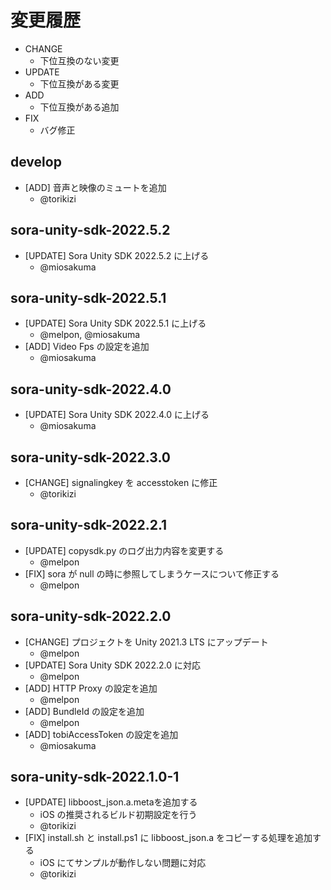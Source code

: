 # 変更履歴

- CHANGE
    - 下位互換のない変更
- UPDATE
    - 下位互換がある変更
- ADD
    - 下位互換がある追加
- FIX
    - バグ修正

## develop

- [ADD] 音声と映像のミュートを追加
    - @torikizi

## sora-unity-sdk-2022.5.2

- [UPDATE] Sora Unity SDK 2022.5.2 に上げる
    - @miosakuma

## sora-unity-sdk-2022.5.1

- [UPDATE] Sora Unity SDK 2022.5.1 に上げる
    - @melpon, @miosakuma
- [ADD] Video Fps の設定を追加
    - @miosakuma

## sora-unity-sdk-2022.4.0

- [UPDATE] Sora Unity SDK 2022.4.0 に上げる
    - @miosakuma

## sora-unity-sdk-2022.3.0

- [CHANGE] signalingkey を accesstoken に修正
    - @torikizi

## sora-unity-sdk-2022.2.1

- [UPDATE] copysdk.py のログ出力内容を変更する
    - @melpon
- [FIX] sora が null の時に参照してしまうケースについて修正する
    - @melpon

## sora-unity-sdk-2022.2.0

- [CHANGE] プロジェクトを Unity 2021.3 LTS にアップデート
    - @melpon
- [UPDATE] Sora Unity SDK 2022.2.0 に対応
    - @melpon
- [ADD] HTTP Proxy の設定を追加
    - @melpon
- [ADD] BundleId の設定を追加
    - @melpon
- [ADD] tobiAccessToken の設定を追加
    - @miosakuma

## sora-unity-sdk-2022.1.0-1

- [UPDATE] libboost_json.a.metaを追加する
    - iOS の推奨されるビルド初期設定を行う
    - @torikizi
- [FIX] install.sh と install.ps1 に libboost_json.a をコピーする処理を追加する
    - iOS にてサンプルが動作しない問題に対応
    - @torikizi
